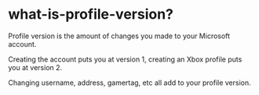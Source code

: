 # what-is-profile-version?


Profile version is the amount of changes you made to your Microsoft account.

Creating the account puts you at version 1, creating an Xbox profile puts you at version 2.

Changing username, address, gamertag, etc all add to your profile version.
